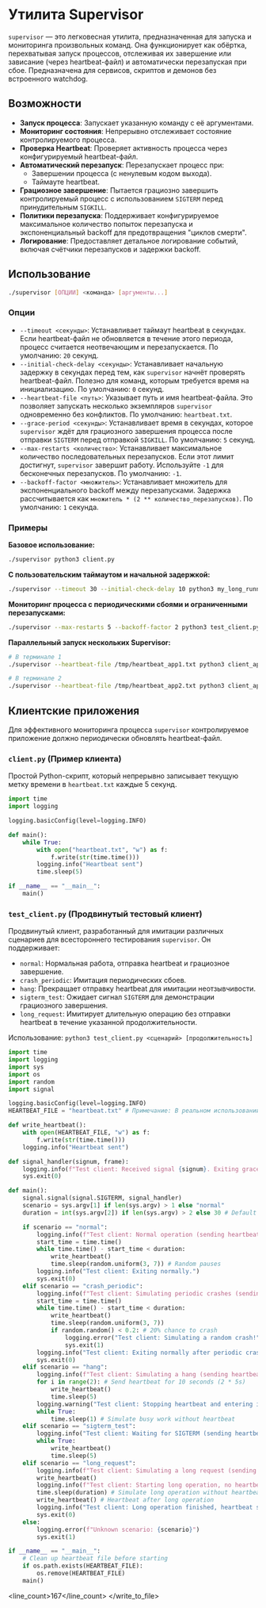 # Утилита Supervisor

`supervisor` — это легковесная утилита, предназначенная для запуска и мониторинга произвольных команд. Она функционирует как обёртка, перехватывая запуск процессов, отслеживая их завершение или зависание (через heartbeat-файл) и автоматически перезапуская при сбое. Предназначена для сервисов, скриптов и демонов без встроенного watchdog.

## Возможности

*   **Запуск процесса**: Запускает указанную команду с её аргументами.
*   **Мониторинг состояния**: Непрерывно отслеживает состояние контролируемого процесса.
*   **Проверка Heartbeat**: Проверяет активность процесса через конфигурируемый heartbeat-файл.
*   **Автоматический перезапуск**: Перезапускает процесс при:
    *   Завершении процесса (с ненулевым кодом выхода).
    *   Таймауте heartbeat.
*   **Грациозное завершение**: Пытается грациозно завершить контролируемый процесс с использованием `SIGTERM` перед принудительным `SIGKILL`.
*   **Политики перезапуска**: Поддерживает конфигурируемое максимальное количество попыток перезапуска и экспоненциальный backoff для предотвращения "циклов смерти".
*   **Логирование**: Предоставляет детальное логирование событий, включая счётчики перезапусков и задержки backoff.

## Использование

```bash
./supervisor [ОПЦИИ] <команда> [аргументы...]
```

### Опции

*   `--timeout <секунды>`: Устанавливает таймаут heartbeat в секундах. Если heartbeat-файл не обновляется в течение этого периода, процесс считается неотвечающим и перезапускается. По умолчанию: `20` секунд.
*   `--initial-check-delay <секунды>`: Устанавливает начальную задержку в секундах перед тем, как `supervisor` начнёт проверять heartbeat-файл. Полезно для команд, которым требуется время на инициализацию. По умолчанию: `0` секунд.
*   `--heartbeat-file <путь>`: Указывает путь и имя heartbeat-файла. Это позволяет запускать несколько экземпляров `supervisor` одновременно без конфликтов. По умолчанию: `heartbeat.txt`.
*   `--grace-period <секунды>`: Устанавливает время в секундах, которое `supervisor` ждёт для грациозного завершения процесса после отправки `SIGTERM` перед отправкой `SIGKILL`. По умолчанию: `5` секунд.
*   `--max-restarts <количество>`: Устанавливает максимальное количество последовательных перезапусков. Если этот лимит достигнут, `supervisor` завершит работу. Используйте `-1` для бесконечных перезапусков. По умолчанию: `-1`.
*   `--backoff-factor <множитель>`: Устанавливает множитель для экспоненциального backoff между перезапусками. Задержка рассчитывается как `множитель * (2 ** количество_перезапусков)`. По умолчанию: `1` секунда.

### Примеры

**Базовое использование:**
```bash
./supervisor python3 client.py
```

**С пользовательским таймаутом и начальной задержкой:**
```bash
./supervisor --timeout 30 --initial-check-delay 10 python3 my_long_running_script.py
```

**Мониторинг процесса с периодическими сбоями и ограниченными перезапусками:**
```bash
./supervisor --max-restarts 5 --backoff-factor 2 python3 test_client.py crash_periodic 60
```

**Параллельный запуск нескольких Supervisor:**
```bash
# В терминале 1
./supervisor --heartbeat-file /tmp/heartbeat_app1.txt python3 client_app1.py

# В терминале 2
./supervisor --heartbeat-file /tmp/heartbeat_app2.txt python3 client_app2.py
```

## Клиентские приложения

Для эффективного мониторинга процесса `supervisor` контролируемое приложение должно периодически обновлять heartbeat-файл.

### `client.py` (Пример клиента)

Простой Python-скрипт, который непрерывно записывает текущую метку времени в `heartbeat.txt` каждые 5 секунд.

```python
import time
import logging

logging.basicConfig(level=logging.INFO)

def main():
    while True:
        with open("heartbeat.txt", "w") as f:
            f.write(str(time.time()))
        logging.info("Heartbeat sent")
        time.sleep(5)

if __name__ == "__main__":
    main()
```

### `test_client.py` (Продвинутый тестовый клиент)

Продвинутый клиент, разработанный для имитации различных сценариев для всестороннего тестирования `supervisor`. Он поддерживает:
*   `normal`: Нормальная работа, отправка heartbeat и грациозное завершение.
*   `crash_periodic`: Имитация периодических сбоев.
*   `hang`: Прекращает отправку heartbeat для имитации неотзывчивости.
*   `sigterm_test`: Ожидает сигнал `SIGTERM` для демонстрации грациозного завершения.
*   `long_request`: Имитирует длительную операцию без отправки heartbeat в течение указанной продолжительности.

Использование: `python3 test_client.py <сценарий> [продолжительность]`

```python
import time
import logging
import sys
import os
import random
import signal

logging.basicConfig(level=logging.INFO)
HEARTBEAT_FILE = "heartbeat.txt" # Примечание: В реальном использовании это должно быть настроено supervisor через аргумент CLI или переменную окружения

def write_heartbeat():
    with open(HEARTBEAT_FILE, "w") as f:
        f.write(str(time.time()))
    logging.info("Heartbeat sent")

def signal_handler(signum, frame):
    logging.info(f"Test client: Received signal {signum}. Exiting gracefully.")
    sys.exit(0)

def main():
    signal.signal(signal.SIGTERM, signal_handler)
    scenario = sys.argv[1] if len(sys.argv) > 1 else "normal"
    duration = int(sys.argv[2]) if len(sys.argv) > 2 else 30 # Default duration for some scenarios

    if scenario == "normal":
        logging.info(f"Test client: Normal operation (sending heartbeat for {duration} seconds)")
        start_time = time.time()
        while time.time() - start_time < duration:
            write_heartbeat()
            time.sleep(random.uniform(3, 7)) # Random pauses
        logging.info("Test client: Exiting normally.")
        sys.exit(0)
    elif scenario == "crash_periodic":
        logging.info(f"Test client: Simulating periodic crashes (sending heartbeat for {duration} seconds)")
        start_time = time.time()
        while time.time() - start_time < duration:
            write_heartbeat()
            time.sleep(random.uniform(3, 7))
            if random.random() < 0.2: # 20% chance to crash
                logging.error("Test client: Simulating a random crash!")
                sys.exit(1)
        logging.info("Test client: Exiting normally after periodic crashes.")
        sys.exit(0)
    elif scenario == "hang":
        logging.info(f"Test client: Simulating a hang (sending heartbeat for 10 seconds, then stopping heartbeat and looping)")
        for i in range(2): # Send heartbeat for 10 seconds (2 * 5s)
            write_heartbeat()
            time.sleep(5)
        logging.warning("Test client: Stopping heartbeat and entering infinite loop. Supervisor should detect timeout.")
        while True:
            time.sleep(1) # Simulate busy work without heartbeat
    elif scenario == "sigterm_test":
        logging.info("Test client: Waiting for SIGTERM (sending heartbeat)")
        while True:
            write_heartbeat()
            time.sleep(5)
    elif scenario == "long_request":
        logging.info(f"Test client: Simulating a long request (sending heartbeat, then pausing for {duration}s without heartbeat)")
        write_heartbeat()
        logging.info(f"Test client: Starting long operation, no heartbeat for {duration} seconds.")
        time.sleep(duration) # Simulate long operation without heartbeat
        write_heartbeat() # Heartbeat after long operation
        logging.info("Test client: Long operation finished, heartbeat sent. Exiting.")
        sys.exit(0)
    else:
        logging.error(f"Unknown scenario: {scenario}")
        sys.exit(1)

if __name__ == "__main__":
    # Clean up heartbeat file before starting
    if os.path.exists(HEARTBEAT_FILE):
        os.remove(HEARTBEAT_FILE)
    main()
```
<line_count>167</line_count>
</write_to_file>